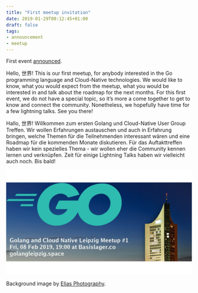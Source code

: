 ```yaml
---
title: "First meetup invitation"
date: 2019-01-29T00:12:45+01:00
draft: false
tags:
- announcement
- meetup
---
```


First event [announced](https://www.meetup.com/Leipzig-Golang/events/258372375/).

Hello, 世界! This is our first meetup, for anybody interested in the Go
programming language and Cloud-Native technologies. We would like to know, what
you would expect from the meetup, what you would be interested in and talk
about the roadmap for the next months. For this first event, we do not have a
special topic, so it’s more a come together to get to know and connect the
community. Nonetheless, we hopefully have time for a few lightning talks. See
you there!

Hallo, 世界! Willkommen zum ersten Golang und Cloud-Native User Group Treffen.
Wir wollen Erfahrungen austauschen und auch in Erfahrung bringen, welche Themen
für die Teilnehmenden interessant wären und eine Roadmap für die kommenden
Monate diskutieren. Für das Auftakttreffen haben wir kein spezielles Thema -
wir wollen eher die Community kennen lernen und verknüpfen. Zeit für einige
Lightning Talks haben wir vielleicht auch noch. Bis bald!

![](/images/event-1-meetup.jpg)

Background image by [Elias Photography](https://pixabay.com/en/users/elias_photography-2829378/).

